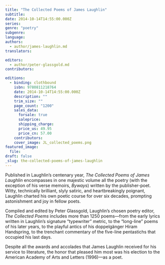 ```yaml
---
title: "The Collected Poems of James Laughlin"
subtitle:
date: 2014-10-14T14:55:00.000Z
series:
genre: "poetry"
subgenre:
language:
authors:
  - author/james-laughlin.md
translators:

editors:
  - author/peter-glassgold.md
contributors:

editions:
  - binding: clothbound
    isbn: 9780811218764
    date: 2014-10-14T14:55:00.000Z
    description: ""
    trim_size: ""
    page_count: "1200"
    sales_data:
      forsale: true
      saleprice:
      shipping_charge:
      price_us: 49.95
      price_cn: 57.00
    contributors:
    cover_image: JL_collected_poems.png
featured_image:
  file:
draft: false
_slug: the-collected-poems-of-james-laughlin
---
```


Published in Laughlin’s centenary year, _The Collected Poems of James Laughlin_ encompasses in one majestic volume all the poetry (with the exception of his verse memoirs, _Byways_) written by the publisher-poet. Witty, technically brilliant, slyly satiric, and heartbreakingly poignant, Laughlin charted his own poetic course for over six decades, prompting astonishment and joy in fellow poets.

Compiled and edited by Peter Glassgold, Laughlin’s chosen poetry editor, _The Collected Poems_ includes more than 1250 poems—from the early lyrics written in Laughlin’s signature “typewriter” metric, to the “long-line” poems of his later years, to the playful antics of his doppelgänger Hiram Handspring, to the trenchant commentary of the five-line pentastichs that occupied his last days.

Despite all the awards and accolades that James Laughlin received for his service to literature, the honor that pleased him most was his election to the American Academy of Arts and Letters (1996)—as a poet. 

